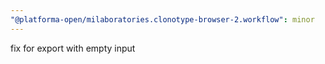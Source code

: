 ```yaml
---
"@platforma-open/milaboratories.clonotype-browser-2.workflow": minor
---
```


fix for export with empty input
